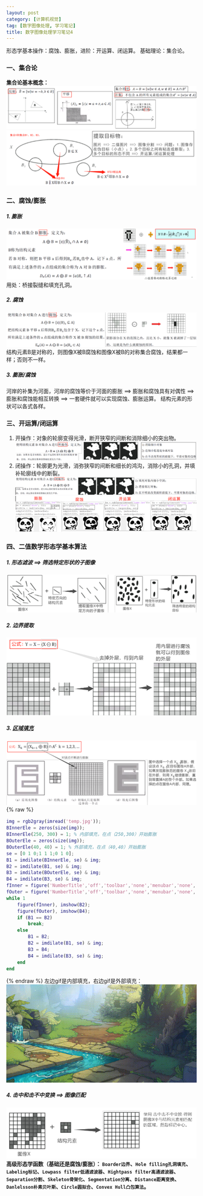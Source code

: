 ```yaml
---
layout: post
category: [计算机视觉]
tag: [数字图像处理, 学习笔记]
title: 数字图像处理学习笔记4
---
```



形态学基本操作：腐蚀、膨胀，进阶：开运算、闭运算。
基础理论：集合论。
### 一、集合论
**集合论基本概念：**
![4b4e3c7b85f87f1f2ed4729751dd848b.png](/assets/images/image-processing-study-note/Image51.png)
![d90e611d68cbed25f82851dac9848798.png](/assets/images/image-processing-study-note/Image52.png)
### 二、腐蚀/膨胀
##### 1. 膨胀
![f2bbfc1730f82fa11d2c712ebd3958f3.png](/assets/images/image-processing-study-note/Image53.png)
用处：桥接裂缝和填充孔洞。
##### 2. 腐蚀
![f3093e5407cf40c1274594395aafecd7.png](/assets/images/image-processing-study-note/Image54.png)
结构元素B是对称的，则图像X被B腐蚀和图像X被B的对称集合腐蚀，结果都一样；否则不一样。
##### 3. 膨胀/腐蚀
河岸的补集为河面，河岸的腐蚀等价于河面的膨胀 ==> 膨胀和腐蚀具有对偶性 ==> 膨胀和腐蚀能相互转换 ==> 一套硬件就可以实现腐蚀、膨胀运算。
结构元素的形状可以各式各样。
### 三、开运算/闭运算
1. 开操作：对象的轮廓变得光滑，断开狭窄的间断和消除细小的突出物。
![c046358687c07d2af6df4339fc2c2530.png](/assets/images/image-processing-study-note/Image55.png)
2. 闭操作：轮廓更为光滑，消弥狭窄的间断和细长的鸿沟，消除小的孔洞，并填补轮廓线中的断裂。
![770ecf8a39a05c18881d13297d425ca4.png](/assets/images/image-processing-study-note/Image56.png)
![5f8ae5d5e00d4a706cf12a4fccd0a39a.png](/assets/images/image-processing-study-note/Image57.png)
### 四、二值数学形态学基本算法
##### 1. 形态滤波 ==> 筛选特定形状的子图像
![0241298afad9bcf330d13ce5c7ba1d58.png](/assets/images/image-processing-study-note/Image58.png)
##### 2. 边界提取
![d9a27b11799284758c7d5932643d52ba.png](/assets/images/image-processing-study-note/Image59.png)
##### 3. [区域填充](https://www.cnblogs.com/pingwen/p/12245857.html)
![637a07ead23edd2a224d2603494aa065.png](/assets/images/image-processing-study-note/Image60.png)
{% raw %}
```matlab
img = rgb2gray(imread('temp.jpg'));
BInnerEle = zeros(size(img));
BInnerEle(250, 300) = 1; % 内部填充，在点（250,300）开始膨胀
BOuterEle = zeros(size(img));
BOuterEle(40, 40) = 1; % 外部填充，在点（40,40）开始膨胀
se = [0 1 0;1 1 1;0 1 0];
B1 = imdilate(BInnerEle, se) & img;
B2 = imdilate(B1, se) & img;
B3 = imdilate(BOuterEle, se) & img;
B4 = imdilate(B3, se) & img;
fInner = figure('NumberTitle','off','toolbar','none','menubar','none','name','内部填充','position',[100 100 100 100]);
fOuter = figure('NumberTitle','off','toolbar','none','menubar','none','name','外部填充','position',[200 200 200 200]);
while 1
    figure(fInner), imshow(B2);
    figure(fOuter), imshow(B4);
    if (B1 == B2)
        break;
    else
        B1 = B2;
        B2 = imdilate(B1, se) & img;
        B3 = B4;
        B4 = imdilate(B3, se) & img;
    end
end
```
{% endraw %}
左边gif是内部填充，右边gif是外部填充：
![b5d51d0d47c2e8eda7f7d618d4ff6ee0.gif](/assets/images/image-processing-study-note/video.gif)
##### 4. 击中和击不中变换 ==> 图像匹配
![0351e32bfc00530bb63b26e9ec7655a1.png](/assets/images/image-processing-study-note/Image61.png)
**高级形态学函数（基础还是腐蚀/膨胀）：
`Boarder边界`、`Hole filling孔洞填充`、`Labeling标记`、`Lowpass filter低通滤波器`、`Hightpass filter高通滤波器`、`Separation分割`、`Skeleton骨架化`、`Segmentation分离`、`Distance距离变换`、`Danlelsson朴素贝叶斯`、`Circle圆拟合`、`Convex Hull凸包算法`。**



